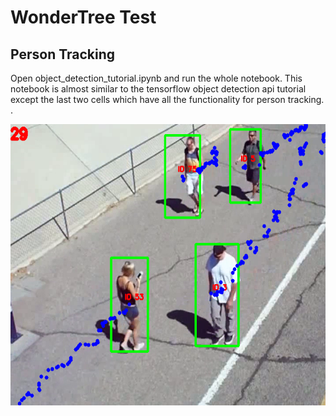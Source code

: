 
# WonderTree Test
## Person Tracking

Open object_detection_tutorial.ipynb and run the whole notebook. 
This notebook is almost similar to the tensorflow object detection api tutorial except the last two cells which have all the functionality for person tracking.
.
<p align="center">
  <img src="Output.PNG" width=676 height=450>
</p>


